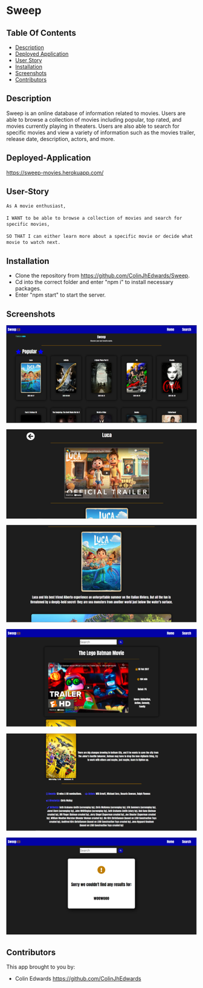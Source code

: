 # Sweep

## Table Of Contents

- [Description](#description)
- [Deployed Application](###deployed-Application)
- [User Story](#user-Story)
- [Installation](#installation)
- [Screenshots](#screenshots)
- [Contributors](#contributors)

## Description

Sweep is an online database of information related to movies. Users are able to browse a collection of movies including popular, top rated, and movies currently playing in theaters. Users are also able to search for specific movies and view a variety of information such as the movies trailer, release date, description, actors, and more.

## Deployed-Application

https://sweep-movies.herokuapp.com/

## User-Story

    As A movie enthusiast,

    I WANT to be able to browse a collection of movies and search for specific movies,

    SO THAT I can either learn more about a specific movie or decide what movie to watch next.

## Installation

- Clone the repository from https://github.com/ColinJhEdwards/Sweep.
- Cd into the correct folder and enter "npm i" to install necessary packages.
- Enter "npm start" to start the server.

## Screenshots

![home-page](src/images/preview/home.png)

![home-detail](src/images/preview/homeDetail1.png)

![home-detail](src/images/preview/homeDetail2.png)

![search](src/images/preview/search1.png)

![search](src/images/preview/search2.png)

![search-fail](src/images/preview/searchFail.png)

## Contributors

This app brought to you by:

- Colin Edwards https://github.com/ColinJhEdwards
